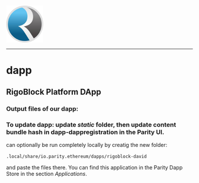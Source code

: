 <img src="https://raw.githubusercontent.com/RigoBlock/PR/master/1441400_10153552843930051_1897002707_n.png" width="100px" >

---

# dapp
## RigoBlock Platform DApp
### Output files of our dapp:
### To update dapp: update *static* folder, then update content bundle hash in dapp-dappregistration in the Parity UI.
 can optionally be run completely locally by creatig the new folder:
 ```
 .local/share/io.parity.ethereum/dapps/rigoblock-david
 ```
 and paste the files there.
 You can find this application in the Parity Dapp Store in the section *Applications*.

